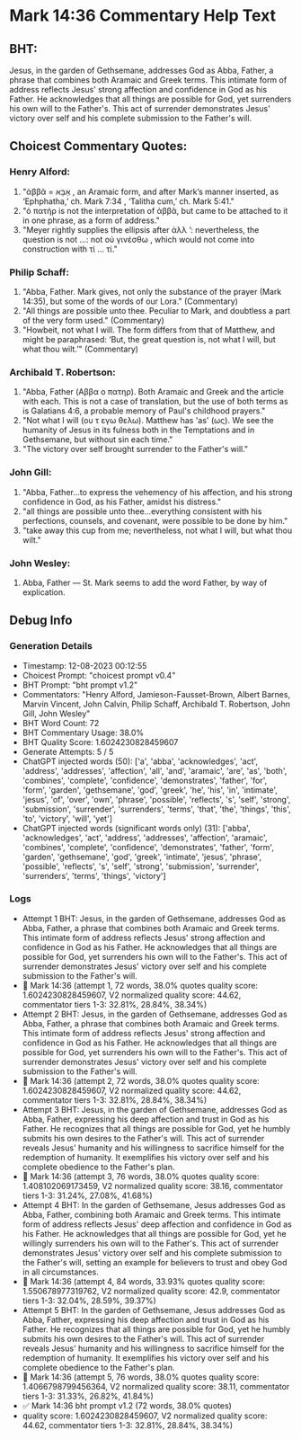 # Mark 14:36 Commentary Help Text

## BHT:
Jesus, in the garden of Gethsemane, addresses God as Abba, Father, a phrase that combines both Aramaic and Greek terms. This intimate form of address reflects Jesus' strong affection and confidence in God as his Father. He acknowledges that all things are possible for God, yet surrenders his own will to the Father's. This act of surrender demonstrates Jesus' victory over self and his complete submission to the Father's will.

## Choicest Commentary Quotes:
### Henry Alford:
1. "ἀββᾶ = אַבָּא , an Aramaic form, and after Mark’s manner inserted, as ‘Ephphatha,’ ch. Mark 7:34 , ‘Talitha cum,’ ch. Mark 5:41." 
2. "ὁ πατήρ is not the interpretation of ἀββᾶ, but came to be attached to it in one phrase, as a form of address." 
3. "Meyer rightly supplies the ellipsis after ἀλλ ʼ: nevertheless, the question is not …: not οὐ γινέσθω , which would not come into construction with τί … τί."

### Philip Schaff:
1. "Abba, Father. Mark gives, not only the substance of the prayer (Mark 14:35), but some of the words of our Lora." (Commentary)
2. "All things are possible unto thee. Peculiar to Mark, and doubtless a part of the very form used." (Commentary)
3. "Howbeit, not what I will. The form differs from that of Matthew, and might be paraphrased: ‘But, the great question is, not what I will, but what thou wilt.’" (Commentary)

### Archibald T. Robertson:
1. "Abba, Father (Αββα ο πατηρ). Both Aramaic and Greek and the article with each. This is not a case of translation, but the use of both terms as is Galatians 4:6, a probable memory of Paul's childhood prayers." 
2. "Not what I will (ου τ εγω θελω). Matthew has 'as' (ως). We see the humanity of Jesus in its fulness both in the Temptations and in Gethsemane, but without sin each time."
3. "The victory over self brought surrender to the Father's will."

### John Gill:
1. "Abba, Father...to express the vehemency of his affection, and his strong confidence in God, as his Father, amidst his distress." 
2. "all things are possible unto thee...everything consistent with his perfections, counsels, and covenant, were possible to be done by him." 
3. "take away this cup from me; nevertheless, not what I will, but what thou wilt."

### John Wesley:
1. Abba, Father — St. Mark seems to add the word Father, by way of explication.



## Debug Info
### Generation Details
- Timestamp: 12-08-2023 00:12:55
- Choicest Prompt: "choicest prompt v0.4"
- BHT Prompt: "bht prompt v1.2"
- Commentators: "Henry Alford, Jamieson-Fausset-Brown, Albert Barnes, Marvin Vincent, John Calvin, Philip Schaff, Archibald T. Robertson, John Gill, John Wesley"
- BHT Word Count: 72
- BHT Commentary Usage: 38.0%
- BHT Quality Score: 1.6024230828459607
- Generate Attempts: 5 / 5
- ChatGPT injected words (50):
	['a', 'abba', 'acknowledges', 'act', 'address', 'addresses', 'affection', 'all', 'and', 'aramaic', 'are', 'as', 'both', 'combines', 'complete', 'confidence', 'demonstrates', 'father', 'for', 'form', 'garden', 'gethsemane', 'god', 'greek', 'he', 'his', 'in', 'intimate', 'jesus', 'of', 'over', 'own', 'phrase', 'possible', 'reflects', 's', 'self', 'strong', 'submission', 'surrender', 'surrenders', 'terms', 'that', 'the', 'things', 'this', 'to', 'victory', 'will', 'yet']
- ChatGPT injected words (significant words only) (31):
	['abba', 'acknowledges', 'act', 'address', 'addresses', 'affection', 'aramaic', 'combines', 'complete', 'confidence', 'demonstrates', 'father', 'form', 'garden', 'gethsemane', 'god', 'greek', 'intimate', 'jesus', 'phrase', 'possible', 'reflects', 's', 'self', 'strong', 'submission', 'surrender', 'surrenders', 'terms', 'things', 'victory']

### Logs
- Attempt 1 BHT: Jesus, in the garden of Gethsemane, addresses God as Abba, Father, a phrase that combines both Aramaic and Greek terms. This intimate form of address reflects Jesus' strong affection and confidence in God as his Father. He acknowledges that all things are possible for God, yet surrenders his own will to the Father's. This act of surrender demonstrates Jesus' victory over self and his complete submission to the Father's will.
- 🔄 Mark 14:36 (attempt 1, 72 words, 38.0% quotes quality score: 1.6024230828459607, V2 normalized quality score: 44.62, commentator tiers 1-3: 32.81%, 28.84%, 38.34%)
- Attempt 2 BHT: Jesus, in the garden of Gethsemane, addresses God as Abba, Father, a phrase that combines both Aramaic and Greek terms. This intimate form of address reflects Jesus' strong affection and confidence in God as his Father. He acknowledges that all things are possible for God, yet surrenders his own will to the Father's. This act of surrender demonstrates Jesus' victory over self and his complete submission to the Father's will.
- 🔄 Mark 14:36 (attempt 2, 72 words, 38.0% quotes quality score: 1.6024230828459607, V2 normalized quality score: 44.62, commentator tiers 1-3: 32.81%, 28.84%, 38.34%)
- Attempt 3 BHT: Jesus, in the garden of Gethsemane, addresses God as Abba, Father, expressing his deep affection and trust in God as his Father. He recognizes that all things are possible for God, yet he humbly submits his own desires to the Father's will. This act of surrender reveals Jesus' humanity and his willingness to sacrifice himself for the redemption of humanity. It exemplifies his victory over self and his complete obedience to the Father's plan.
- 🔄 Mark 14:36 (attempt 3, 76 words, 38.0% quotes quality score: 1.408102069173459, V2 normalized quality score: 38.16, commentator tiers 1-3: 31.24%, 27.08%, 41.68%)
- Attempt 4 BHT: In the garden of Gethsemane, Jesus addresses God as Abba, Father, combining both Aramaic and Greek terms. This intimate form of address reflects Jesus' deep affection and confidence in God as his Father. He acknowledges that all things are possible for God, yet he willingly surrenders his own will to the Father's. This act of surrender demonstrates Jesus' victory over self and his complete submission to the Father's will, setting an example for believers to trust and obey God in all circumstances.
- 🔄 Mark 14:36 (attempt 4, 84 words, 33.93% quotes quality score: 1.550678977319762, V2 normalized quality score: 42.9, commentator tiers 1-3: 32.04%, 28.59%, 39.37%)
- Attempt 5 BHT: In the garden of Gethsemane, Jesus addresses God as Abba, Father, expressing his deep affection and trust in God as his Father. He recognizes that all things are possible for God, yet he humbly submits his own desires to the Father's will. This act of surrender reveals Jesus' humanity and his willingness to sacrifice himself for the redemption of humanity. It exemplifies his victory over self and his complete obedience to the Father's plan.
- 🔄 Mark 14:36 (attempt 5, 76 words, 38.0% quotes quality score: 1.4066798799456364, V2 normalized quality score: 38.11, commentator tiers 1-3: 31.33%, 26.82%, 41.84%)
- ✅ Mark 14:36 bht prompt v1.2 (72 words, 38.0% quotes)
- quality score: 1.6024230828459607, V2 normalized quality score: 44.62, commentator tiers 1-3: 32.81%, 28.84%, 38.34%)